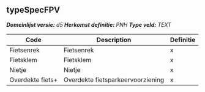 ﻿## typeSpecFPV

*__Domeinlijst versie:__ d5*
*__Herkomst definitie:__ PNH*
*__Type veld:__ TEXT*

|__Code__ |__Description__ |__Definitie__	|
|	---	|	---	|   ---	| 
| Fietsenrek | Fietsenrek | x |
| Fietsklem | Fietsklem | x |
| Nietje | Nietje | x |
| Overdekte fiets+ | Overdekte fietsparkeervoorziening | x |
